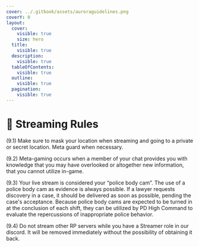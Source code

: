 ```yaml
---
cover: ../.gitbook/assets/auroraguidelines.png
coverY: 0
layout:
  cover:
    visible: true
    size: hero
  title:
    visible: true
  description:
    visible: true
  tableOfContents:
    visible: true
  outline:
    visible: true
  pagination:
    visible: true
---
```


# 🎥 Streaming Rules

(9.1) Make sure to mask your location when streaming and going to a private or secret location. Meta guard when necessary.

(9.2) Meta-gaming occurs when a member of your chat provides you with knowledge that you may have overlooked or altogether new information, that you cannot utilize in-game.

(9.3) Your live stream is considered your “police body cam”. The use of a police body cam as evidence is always possible. If a lawyer requests discovery in a case, it should be delivered as soon as possible, pending the case's acceptance. Because police body cams are expected to be turned in at the conclusion of each shift, they can be utilized by PD High Command to evaluate the repercussions of inappropriate police behavior.

(9.4) Do not stream other RP servers while you have a Streamer role in our discord.  It will be removed immediately without the possibility of obtaining it back.
